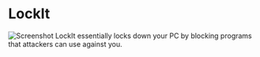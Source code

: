 # LockIt
![Screenshot](lockit.ico)
LockIt essentially locks down your PC by blocking programs that attackers can use against you.
